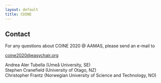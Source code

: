 ```yaml
---
layout: default
title: COINE
---
```


## Contact

For any questions about COINE 2020 @ AAMAS, please send an e-mail to

coine2020@easychair.org

Andrea Aler Tubella (Umeå University, SE)  
Stephen Cranefield (University of Otago, NZ)  
Christopher Frantz (Norwegian University of Science and Technology, NO)  
